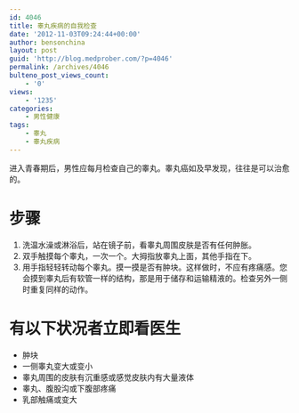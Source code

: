 ```yaml
---
id: 4046
title: 睾丸疾病的自我检查
date: '2012-11-03T09:24:44+00:00'
author: bensonchina
layout: post
guid: 'http://blog.medprober.com/?p=4046'
permalink: /archives/4046
bulteno_post_views_count:
    - '0'
views:
    - '1235'
categories:
    - 男性健康
tags:
    - 睾丸
    - 睾丸疾病
---
```


进入青春期后，男性应每月检查自己的睾丸。睾丸癌如及早发现，往往是可以治愈的。

# 步骤

1. 洗温水澡或淋浴后，站在镜子前，看睾丸周围皮肤是否有任何肿胀。
2. 双手触摸每个睾丸，一次一个。大拇指放睾丸上面，其他手指在下。
3. 用手指轻轻转动每个睾丸。摸一摸是否有肿块。这样做时，不应有疼痛感。您会摸到睾丸后有软管一样的结构，那是用于储存和运输精液的。检查另外一侧时重复同样的动作。

# 有以下状况者立即看医生

- 肿块
- 一侧睾丸变大或变小
- 睾丸周围的皮肤有沉重感或感觉皮肤内有大量液体
- 睾丸、腹股沟或下腹部疼痛
- 乳部触痛或变大